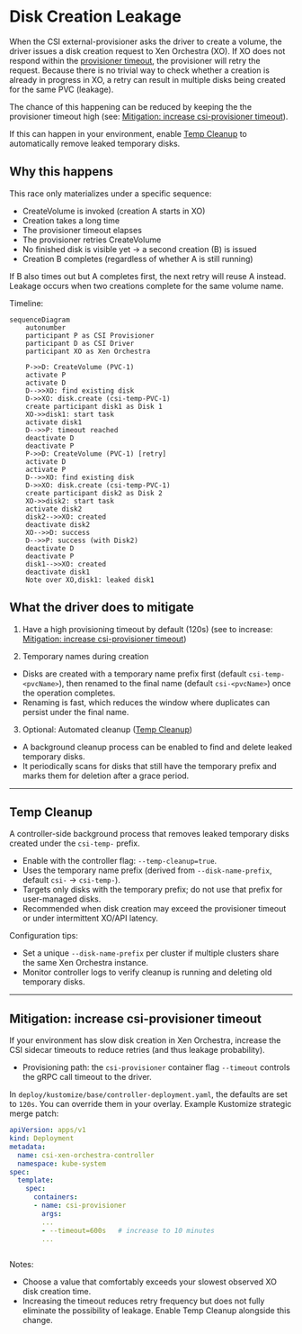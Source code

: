 # Disk Creation Leakage

When the CSI external-provisioner asks the driver to create a volume, the driver issues a disk creation request to Xen Orchestra (XO). If XO does not respond within the [provisioner timeout](#mitigation-increase-csi-provisioner-timeout), the provisioner will retry the request. Because there is no trivial way to check whether a creation is already in progress in XO, a retry can result in multiple disks being created for the same PVC (leakage).

The chance of this happening can be reduced by keeping the the provisioner timeout high (see: [Mitigation: increase csi-provisioner timeout](#mitigation-increase-csi-provisioner-timeout)).

If this can happen in your environment, enable [Temp Cleanup](#temp-cleanup) to automatically remove leaked temporary disks.

## Why this happens

This race only materializes under a specific sequence:

- CreateVolume is invoked (creation A starts in XO)
- Creation takes a long time
- The provisioner timeout elapses
- The provisioner retries CreateVolume
- No finished disk is visible yet → a second creation (B) is issued
- Creation B completes (regardless of whether A is still running)

If B also times out but A completes first, the next retry will reuse A instead. Leakage occurs when two creations complete for the same volume name.

Timeline:


```mermaid
sequenceDiagram
    autonumber
    participant P as CSI Provisioner
    participant D as CSI Driver
    participant XO as Xen Orchestra

    P->>D: CreateVolume (PVC-1)
    activate P
    activate D
    D-->>XO: find existing disk
    D->>XO: disk.create (csi-temp-PVC-1)
    create participant disk1 as Disk 1
    XO->>disk1: start task
    activate disk1
    D-->>P: timeout reached
    deactivate D
    deactivate P
    P->>D: CreateVolume (PVC-1) [retry]
    activate D
    activate P
    D-->>XO: find existing disk
    D->>XO: disk.create (csi-temp-PVC-1)
    create participant disk2 as Disk 2
    XO->>disk2: start task
    activate disk2
    disk2-->>XO: created
    deactivate disk2
    XO-->>D: success 
    D-->>P: success (with Disk2)
    deactivate D
    deactivate P
    disk1-->>XO: created
    deactivate disk1
    Note over XO,disk1: leaked disk1

```

## What the driver does to mitigate

1) Have a high provisioning timeout by default (120s) (see to increase: [Mitigation: increase csi-provisioner timeout](#mitigation-increase-csi-provisioner-timeout))

2) Temporary names during creation

- Disks are created with a temporary name prefix first (default `csi-temp-<pvcName>`), then renamed to the final name (default `csi-<pvcName>`) once the operation completes.
- Renaming is fast, which reduces the window where duplicates can persist under the final name.

3) Optional: Automated cleanup ([Temp Cleanup](#temp-cleanup))

- A background cleanup process can be enabled to find and delete leaked temporary disks.
- It periodically scans for disks that still have the temporary prefix and marks them for deletion after a grace period.

---

## Temp Cleanup

A controller-side background process that removes leaked temporary disks created under the `csi-temp-` prefix.

- Enable with the controller flag: `--temp-cleanup=true`.
- Uses the temporary name prefix (derived from `--disk-name-prefix`, default `csi-` → `csi-temp-`).
- Targets only disks with the temporary prefix; do not use that prefix for user-managed disks.
- Recommended when disk creation may exceed the provisioner timeout or under intermittent XO/API latency.

Configuration tips:
- Set a unique `--disk-name-prefix` per cluster if multiple clusters share the same Xen Orchestra instance.
- Monitor controller logs to verify cleanup is running and deleting old temporary disks.


---

## Mitigation: increase csi-provisioner timeout

If your environment has slow disk creation in Xen Orchestra, increase the CSI sidecar timeouts to reduce retries (and thus leakage probability).

- Provisioning path: the `csi-provisioner` container flag `--timeout` controls the gRPC call timeout to the driver.


In `deploy/kustomize/base/controller-deployment.yaml`, the defaults are set to `120s`. You can override them in your overlay. Example Kustomize strategic merge patch:

```yaml
apiVersion: apps/v1
kind: Deployment
metadata:
  name: csi-xen-orchestra-controller
  namespace: kube-system
spec:
  template:
    spec:
      containers:
      - name: csi-provisioner
        args:
        ...
        - --timeout=600s   # increase to 10 minutes
        ...
 
```

Notes:
- Choose a value that comfortably exceeds your slowest observed XO disk creation time.
- Increasing the timeout reduces retry frequency but does not fully eliminate the possibility of leakage. Enable Temp Cleanup alongside this change.

